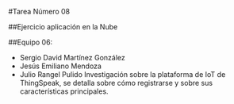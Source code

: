 #Tarea Número 08

##Ejercicio aplicación en la Nube

##Equipo 06:

- Sergio David Martínez González
- Jesús Emiliano Mendoza
- Julio Rangel Pulido
Investigación sobre la plataforma de IoT de ThingSpeak, se detalla sobre cómo registrarse y sobre sus características principales.
